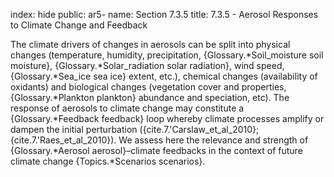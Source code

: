 index: hide
public: ar5-
name: Section 7.3.5
title: 7.3.5 - Aerosol Responses to Climate Change and Feedback

The climate drivers of changes in aerosols can be split into physical changes (temperature, humidity, precipitation, {Glossary.*Soil_moisture soil moisture}, {Glossary.*Solar_radiation solar radiation}, wind speed, {Glossary.*Sea_ice sea ice} extent, etc.), chemical changes (availability of oxidants) and biological changes (vegetation cover and properties, {Glossary.*Plankton plankton} abundance and speciation, etc). The response of aerosols to climate change may constitute a {Glossary.*Feedback feedback} loop whereby climate processes amplify or dampen the initial perturbation ({cite.7.'Carslaw_et_al_2010}; {cite.7.'Raes_et_al_2010}). We assess here the relevance and strength of {Glossary.*Aerosol aerosol}–climate feedbacks in the context of future climate change {Topics.*Scenarios scenarios}.
